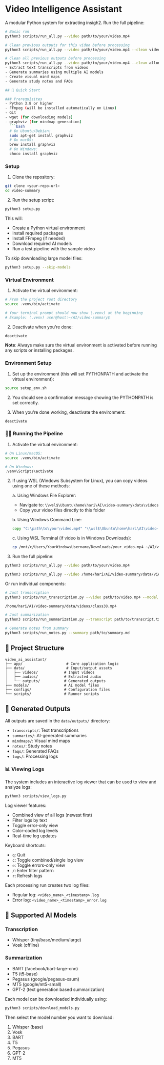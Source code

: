 # Video Intelligence Assistant

A modular Python system for extracting insigh2. Run the full pipeline:
```bash
# Basic run
python3 scripts/run_all.py --video path/to/your/video.mp4

# Clean previous outputs for this video before processing
python3 scripts/run_all.py --video path/to/your/video.mp4 --clean video

# Clean all previous outputs before processing
python3 scripts/run_all.py --video path/to/your/video.mp4 --clean allom video content using AI. The system can:
- Extract text transcripts from videos
- Generate summaries using multiple AI models
- Create visual mind maps
- Generate study notes and FAQs

## 🚀 Quick Start

### Prerequisites
- Python 3.8 or higher
- FFmpeg (will be installed automatically on Linux)
- Git
- wget (for downloading models)
- graphviz (for mindmap generation)
  ```bash
  # On Ubuntu/Debian:
  sudo apt-get install graphviz
  # On macOS:
  brew install graphviz
  # On Windows:
  choco install graphviz
  ```

### Setup

1. Clone the repository:
```bash
git clone <your-repo-url>
cd video-summary
```

2. Run the setup script:
```bash
python3 setup.py
```

This will:
- Create a Python virtual environment
- Install required packages
- Install FFmpeg (if needed)
- Download required AI models
- Run a test pipeline with the sample video

To skip downloading large model files:
```bash
python3 setup.py --skip-models
```

### Virtual Environment

1. Activate the virtual environment:
```bash
# From the project root directory
source .venv/bin/activate

# Your terminal prompt should now show (.venv) at the beginning
# Example: (.venv) user@host:~/AI/video-summary$
```

2. Deactivate when you're done:
```bash
deactivate
```

**Note**: Always make sure the virtual environment is activated before running any scripts or installing packages.

### Environment Setup

1. Set up the environment (this will set PYTHONPATH and activate the virtual environment):
```bash
source setup_env.sh
```

2. You should see a confirmation message showing the PYTHONPATH is set correctly.

3. When you're done working, deactivate the environment:
```bash
deactivate
```

### 🏃‍♂️ Running the Pipeline

1. Activate the virtual environment:
```bash
# On Linux/macOS:
source .venv/bin/activate

# On Windows:
.venv\Scripts\activate
```

2. If using WSL (Windows Subsystem for Linux), you can copy videos using one of these methods:

   a. Using Windows File Explorer:
   - Navigate to: `\\wsl$\Ubuntu\home\hari\AI\video-summary\data\videos`
   - Copy your video files directly to this folder

   b. Using Windows Command Line:
   ```cmd
   copy "C:\path\to\your\video.mp4" "\\wsl$\Ubuntu\home\hari\AI\video-summary\data\videos\"
   ```

   c. Using WSL Terminal (if video is in Windows Downloads):
   ```bash
   cp /mnt/c/Users/YourWindowsUsername/Downloads/your_video.mp4 ~/AI/video-summary/data/videos/
   ```

3. Run the full pipeline:
```bash
python3 scripts/run_all.py --video path/to/your/video.mp4

python3 scripts/run_all.py --video /home/hari/AI/video-summary/data/videos/class30.mp4

```

Or run individual components:
```bash
# Just transcription
python3 scripts/run_transcription.py --video path/to/video.mp4 --model whisper_base

/home/hari/AI/video-summary/data/videos/class30.mp4

# Just summarization
python3 scripts/run_summarization.py --transcript path/to/transcript.txt --model bart

# Generate notes from summary
python3 scripts/run_notes.py --summary path/to/summary.md
```

## 📁 Project Structure

```
video_ai_assistant/
├── app/                    # Core application logic
├── data/                   # Input/output assets
│   ├── videos/            # Input videos
│   ├── audios/            # Extracted audio
│   └── outputs/           # Generated outputs
├── models/                # AI model files
├── configs/               # Configuration files
└── scripts/               # Runner scripts
```

## 📄 Generated Outputs

All outputs are saved in the `data/outputs/` directory:
- `transcripts/`: Text transcriptions
- `summaries/`: AI-generated summaries
- `mindmaps/`: Visual mind maps
- `notes/`: Study notes
- `faqs/`: Generated FAQs
- `logs/`: Processing logs

### 📊 Viewing Logs

The system includes an interactive log viewer that can be used to view and analyze logs:

```bash
python3 scripts/view_logs.py
```

Log viewer features:
- Combined view of all logs (newest first)
- Filter logs by text
- Toggle error-only view
- Color-coded log levels
- Real-time log updates

Keyboard shortcuts:
- `q`: Quit
- `c`: Toggle combined/single log view
- `e`: Toggle errors-only view
- `/`: Enter filter pattern
- `r`: Refresh logs

Each processing run creates two log files:
- Regular log: `<video_name>_<timestamp>.log`
- Error log: `<video_name>_<timestamp>_error.log`

## 🤖 Supported AI Models

### Transcription
- Whisper (tiny/base/medium/large)
- Vosk (offline)

### Summarization
- BART (facebook/bart-large-cnn)
- T5 (t5-base)
- Pegasus (google/pegasus-xsum)
- MT5 (google/mt5-small)
- GPT-2 (text generation based summarization)

Each model can be downloaded individually using:
```bash
python3 scripts/download_models.py
```

Then select the model number you want to download:
1. Whisper (base)
2. Vosk
3. BART
4. T5
5. Pegasus
6. GPT-2
7. MT5
